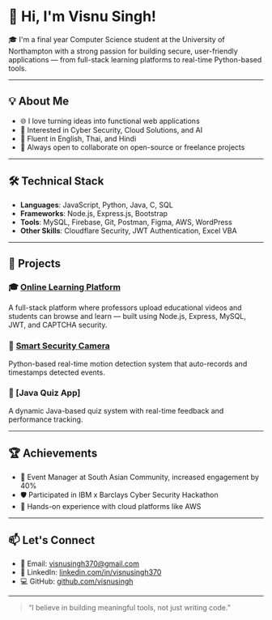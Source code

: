 # 👋 Hi, I'm Visnu Singh!

🎓 I'm a final year Computer Science student at the University of Northampton with a strong passion for building secure, user-friendly applications — from full-stack learning platforms to real-time Python-based tools.

---

## 💡 About Me

- 🌐 I love turning ideas into functional web applications
- 🔐 Interested in Cyber Security, Cloud Solutions, and AI
- 💬 Fluent in English, Thai, and Hindi
- 🤝 Always open to collaborate on open-source or freelance projects

---

## 🛠️ Technical Stack

- **Languages**: JavaScript, Python, Java, C, SQL  
- **Frameworks**: Node.js, Express.js, Bootstrap  
- **Tools**: MySQL, Firebase, Git, Postman, Figma, AWS, WordPress  
- **Other Skills**: Cloudflare Security, JWT Authentication, Excel VBA

---

## 💼 Projects

### 🎓 [Online Learning Platform](https://github.com/visnusingh/online-learning-platform)
A full-stack platform where professors upload educational videos and students can browse and learn — built using Node.js, Express, MySQL, JWT, and CAPTCHA security.

### 🔐 [Smart Security Camera](https://github.com/your-repo)
Python-based real-time motion detection system that auto-records and timestamps detected events.

### 🧠 [Java Quiz App]
A dynamic Java-based quiz system with real-time feedback and performance tracking.

---

## 🏆 Achievements

- 📢 Event Manager at South Asian Community, increased engagement by 40%
- 🛡️ Participated in IBM x Barclays Cyber Security Hackathon
- 🧪 Hands-on experience with cloud platforms like AWS

---

## 📫 Let's Connect

- 📧 Email: [visnusingh370@gmail.com](mailto:visnusingh370@gmail.com)  
- 🔗 LinkedIn: [linkedin.com/in/visnusingh370](https://www.linkedin.com/in/visnusingh370)  
- 💻 GitHub: [github.com/visnusingh](https://github.com/visnusingh)

---

> “I believe in building meaningful tools, not just writing code.”

